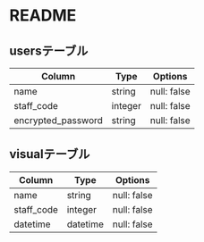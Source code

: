 # README

##  usersテーブル


| Column             | Type   | Options     |
| ------------------ | ------ | ----------- |
| name               | string | null: false |
| staff_code              | integer | null: false |
| encrypted_password | string | null: false |


## visualテーブル

| Column             | Type   | Options     |
| ------------------ | ------ | ----------- |
| name               | string | null: false |
| staff_code              | integer | null: false |
| datetime               |  datetime   | null: false |




